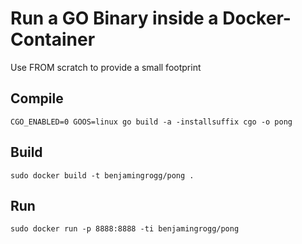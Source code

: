 Run a GO Binary inside a Docker-Container
=========================================

Use FROM scratch to provide a small footprint


Compile
-------

`CGO_ENABLED=0 GOOS=linux go build -a -installsuffix cgo -o pong`


Build
-----

`sudo docker build -t benjamingrogg/pong .`

Run
---

`sudo docker run -p 8888:8888 -ti benjamingrogg/pong`


